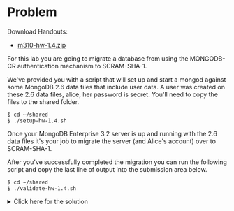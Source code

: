 # Problem
Download Handouts:
 - <a href="https://university.mongodb.com/static/MongoDB_2017_M310_April/handouts/m310-hw-1.4.1231737c1169.zip">m310-hw-1.4.zip</a>

For this lab you are going to migrate a database from using the MONGODB-CR authentication mechanism to SCRAM-SHA-1.

We've provided you with a script that will set up and start a mongod against some MongoDB 2.6 data files that include user data. A user was created on these 2.6 data files, alice, her password is secret. You'll need to copy the files to the shared folder.

    $ cd ~/shared
    $ ./setup-hw-1.4.sh

Once your MongoDB Enterprise 3.2 server is up and running with the 2.6 data files it's your job to migrate the server (and Alice's account) over to SCRAM-SHA-1.

After you've successfully completed the migration you can run the following script and copy the last line of output into the submission area below.

    $ cd ~/shared
    $ ./validate-hw-1.4.sh

<details>
  <summary>Click here for the solution</summary>
    <ul>
      <li>[ "SCRAM-SHA-1" ]</li>
	</ul>
</details>